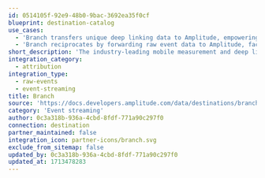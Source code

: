 ```yaml
---
id: 0514105f-92e9-48b0-9bac-3692ea35f0cf
blueprint: destination-catalog
use_cases:
  - 'Branch transfers unique deep linking data to Amplitude, empowering businesses with actionable growth insights derived from mobile activity.'
  - 'Branch reciprocates by forwarding raw event data to Amplitude, facilitating in-depth analysis across mobile devices and platforms for enhanced marketing strategies.'
short_description: 'The industry-leading mobile measurement and deep linking platform, trusted by the top ranking apps to increase efficiency and revenue. The best in mobile use Branch.'
integration_category:
  - attribution
integration_type:
  - raw-events
  - event-streaming
title: Branch
source: 'https://docs.developers.amplitude.com/data/destinations/branch'
category: 'Event streaming'
author: 0c3a318b-936a-4cbd-8fdf-771a90c297f0
connection: destination
partner_maintained: false
integration_icon: partner-icons/branch.svg
exclude_from_sitemap: false
updated_by: 0c3a318b-936a-4cbd-8fdf-771a90c297f0
updated_at: 1713478283
---
```

